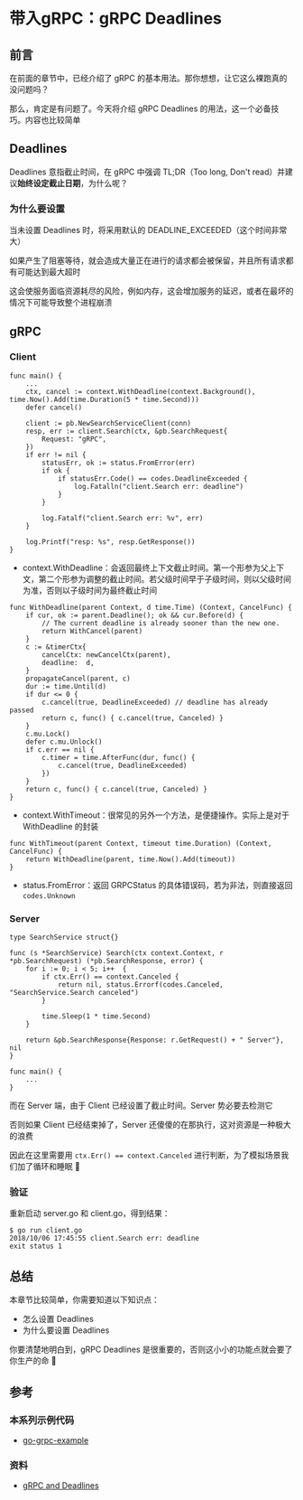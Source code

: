 # 带入gRPC：gRPC Deadlines

## 前言

在前面的章节中，已经介绍了 gRPC 的基本用法。那你想想，让它这么裸跑真的没问题吗？

那么，肯定是有问题了。今天将介绍 gRPC Deadlines 的用法，这一个必备技巧。内容也比较简单

## Deadlines

Deadlines 意指截止时间，在 gRPC 中强调 TL;DR（Too long, Don't read）并建议**始终设定截止日期**，为什么呢？

### 为什么要设置

当未设置 Deadlines 时，将采用默认的 DEADLINE_EXCEEDED（这个时间非常大）

如果产生了阻塞等待，就会造成大量正在进行的请求都会被保留，并且所有请求都有可能达到最大超时

这会使服务面临资源耗尽的风险，例如内存，这会增加服务的延迟，或者在最坏的情况下可能导致整个进程崩溃

## gRPC

### Client

```
func main() {
    ...
	ctx, cancel := context.WithDeadline(context.Background(), time.Now().Add(time.Duration(5 * time.Second)))
	defer cancel()

	client := pb.NewSearchServiceClient(conn)
	resp, err := client.Search(ctx, &pb.SearchRequest{
		Request: "gRPC",
	})
	if err != nil {
		statusErr, ok := status.FromError(err)
		if ok {
			if statusErr.Code() == codes.DeadlineExceeded {
				log.Fatalln("client.Search err: deadline")
			}
		}

		log.Fatalf("client.Search err: %v", err)
	}

	log.Printf("resp: %s", resp.GetResponse())
}
```

- context.WithDeadline：会返回最终上下文截止时间。第一个形参为父上下文，第二个形参为调整的截止时间。若父级时间早于子级时间，则以父级时间为准，否则以子级时间为最终截止时间

```
func WithDeadline(parent Context, d time.Time) (Context, CancelFunc) {
	if cur, ok := parent.Deadline(); ok && cur.Before(d) {
		// The current deadline is already sooner than the new one.
		return WithCancel(parent)
	}
	c := &timerCtx{
		cancelCtx: newCancelCtx(parent),
		deadline:  d,
	}
	propagateCancel(parent, c)
	dur := time.Until(d)
	if dur <= 0 {
		c.cancel(true, DeadlineExceeded) // deadline has already passed
		return c, func() { c.cancel(true, Canceled) }
	}
	c.mu.Lock()
	defer c.mu.Unlock()
	if c.err == nil {
		c.timer = time.AfterFunc(dur, func() {
			c.cancel(true, DeadlineExceeded)
		})
	}
	return c, func() { c.cancel(true, Canceled) }
}
```

- context.WithTimeout：很常见的另外一个方法，是便捷操作。实际上是对于 WithDeadline 的封装

```
func WithTimeout(parent Context, timeout time.Duration) (Context, CancelFunc) {
	return WithDeadline(parent, time.Now().Add(timeout))
}
```

- status.FromError：返回 GRPCStatus 的具体错误码，若为非法，则直接返回 `codes.Unknown`

### Server

```
type SearchService struct{}

func (s *SearchService) Search(ctx context.Context, r *pb.SearchRequest) (*pb.SearchResponse, error) {
	for i := 0; i < 5; i++  {
		if ctx.Err() == context.Canceled {
			return nil, status.Errorf(codes.Canceled, "SearchService.Search canceled")
		}

		time.Sleep(1 * time.Second)
	}

	return &pb.SearchResponse{Response: r.GetRequest() + " Server"}, nil
}

func main() {
	...
}
```

而在 Server 端，由于 Client 已经设置了截止时间。Server 势必要去检测它

否则如果 Client 已经结束掉了，Server 还傻傻的在那执行，这对资源是一种极大的浪费

因此在这里需要用 `ctx.Err() == context.Canceled` 进行判断，为了模拟场景我们加了循环和睡眠 🤔

### 验证

重新启动 server.go 和 client.go，得到结果：

```
$ go run client.go
2018/10/06 17:45:55 client.Search err: deadline
exit status 1
```

## 总结

本章节比较简单，你需要知道以下知识点：

- 怎么设置 Deadlines
- 为什么要设置 Deadlines

你要清楚地明白到，gRPC Deadlines 是很重要的，否则这小小的功能点就会要了你生产的命 🤫

## 参考
### 本系列示例代码
- [go-grpc-example](https://github.com/EDDYCJY/go-grpc-example)

### 资料
- [gRPC and Deadlines
](https://grpc.io/blog/deadlines)
